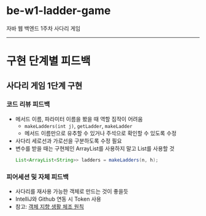 # be-w1-ladder-game

자바 웹 백엔드 1주차 사다리 게임

---

# 구현 단계별 피드백

## 사다리 게임 1단계 구현

### 코드 리뷰 피드백

- 메서드 이름, 파라미터 이름을 봤을 때 역할 짐작이 어려움
  - `makeLadders(int j)`, `getLadder`, `makeLadder`
  - 메서드 이름만으로 유추할 수 있거나 주석으로 확인할 수 있도록 수정
- 사다리 세로선과 가로선을 구분하도록 수정 필요
- 변수를 받을 때는 구현체인 ArrayList를 사용하지 말고 List를 사용할 것
  ```java
  List<ArrayList<String>> ladders = makeLadders(n, h);
  ```
  
### 피어세션 및 자체 피드백

- 사다리를 재사용 가능한 객체로 만드는 것이 좋을듯
- IntelliJ와 Github 연동 시 Token 사용
- 참고: [객체 지향 생활 체조 원칙](https://hyunjungchoi.tistory.com/105)
